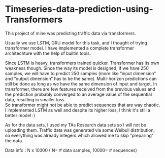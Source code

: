 # Timeseries-data-prediction-using-Transformers

This project of mine was predicting traffic data via transformers.

Usually we use LSTM, GRU model for this task, and I thought of trying transformer model.
I have implemented a complete transformer architechture with the help of builtin tools.

Since LSTM is heavy, transformers trained quicker. Transformer has its own weakness though. Since the way its model is designed,  if we have 250 samples, we will have to predict 250 samples (more like “input dimension” and “output dimension” has to be the same).
Multi-horizon predictions can still be done as long as we have the same dimension of input and target. In transformer,  there are few features received from the previous values and the prediction probably converged to an average value of the sequential data, resulting in smaller loss.  
So transformer might not be able to predict sequences that are way chaotic. I implemented LSTM as well and despite its higher loss, I think it's still a better model :)

As for the data sets, I used my TAs Research data sets so I will not be uploading them. 
Traffic data was generated via some Weibull distribution, so everything was already integers which allowed me to skip "preparing" the data. 

Data info : N x 10000 ( N= # data samples, 10000= # sequences)






